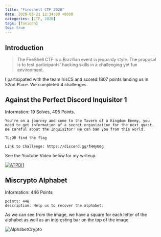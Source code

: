 ```yaml
---
title: "Fireshell CTF 2020"
date: 2020-03-21 12:34:00 +0800
categories: [CTF, 2020]
tags: [favicon]
toc: true
---
```


## Introduction


> The FireShell CTF is a Brazilian event in jeopardy style. The proposal is to test participants' hacking skills in a challenging yet fun environment.


I participated with the team IrisCS and scored 1807 points landing us in 52nd Place. We completed 4 challenges. 


## Against the Perfect Discord Inquisitor 1

Information: 19 Solves, 495 Points.

```
You're on a journey and come to the Tavern of a Kingdom Enemy, you need to get information of a secret organization for the next quest. Be careful about the Inquisitor! He can ban you from this world.

TL;DR find the flag

Link to Challenge: https://discord.gg/fHHyU6g
```

See the Youtube Video below for my writeup.

[![ATPDI1](http://img.youtube.com/vi/-COfkwjVEyY/0.jpg)](http://www.youtube.com/watch?v=-COfkwjVEyY "ATPDI1")

## Miscrypto Alphabet

Information: 446 Points

```
points: 446
description: Help us to recover the alphabet.
```

As we can see from the image, we have a square for each letter of the alphabet as well as an interesting bar on the top of the image.

![AlphabetCrypto](/assets/problem_files/fireshell2020/alphabet.png)
